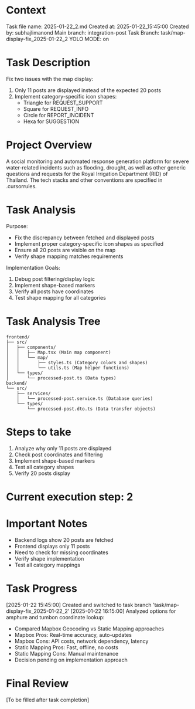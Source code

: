 # Context
Task file name: 2025-01-22_2.md
Created at: 2025-01-22_15:45:00
Created by: subhajlimanond
Main branch: integration-post
Task Branch: task/map-display-fix_2025-01-22_2
YOLO MODE: on

# Task Description
Fix two issues with the map display:
1. Only 11 posts are displayed instead of the expected 20 posts
2. Implement category-specific icon shapes:
   - Triangle for REQUEST_SUPPORT
   - Square for REQUEST_INFO
   - Circle for REPORT_INCIDENT
   - Hexa for SUGGESTION

# Project Overview
A social monitoring and automated response generation platform for severe water-related incidents such as flooding, drought, as well as other generic questions and requests for the Royal Irrigation Department (RID) of Thailand. The tech stacks and other conventions are specified in .cursorrules.

# Task Analysis
Purpose:
- Fix the discrepancy between fetched and displayed posts
- Implement proper category-specific icon shapes as specified
- Ensure all 20 posts are visible on the map
- Verify shape mapping matches requirements

Implementation Goals:
1. Debug post filtering/display logic
2. Implement shape-based markers
3. Verify all posts have coordinates
4. Test shape mapping for all categories

# Task Analysis Tree
```
frontend/
├── src/
│   ├── components/
│   │   ├── Map.tsx (Main map component)
│   │   └── map/
│   │       ├── styles.ts (Category colors and shapes)
│   │       └── utils.ts (Map helper functions)
│   └── types/
│       └── processed-post.ts (Data types)
backend/
└── src/
    ├── services/
    │   └── processed-post.service.ts (Database queries)
    └── types/
        └── processed-post.dto.ts (Data transfer objects)
```

# Steps to take
1. Analyze why only 11 posts are displayed
2. Check post coordinates and filtering
3. Implement shape-based markers
4. Test all category shapes
5. Verify 20 posts display

# Current execution step: 2

# Important Notes
- Backend logs show 20 posts are fetched
- Frontend displays only 11 posts
- Need to check for missing coordinates
- Verify shape implementation
- Test all category mappings

# Task Progress
[2025-01-22 15:45:00] Created and switched to task branch 'task/map-display-fix_2025-01-22_2'
[2025-01-22 16:15:00] Analyzed options for amphure and tumbon coordinate lookup:
- Compared Mapbox Geocoding vs Static Mapping approaches
- Mapbox Pros: Real-time accuracy, auto-updates
- Mapbox Cons: API costs, network dependency, latency
- Static Mapping Pros: Fast, offline, no costs
- Static Mapping Cons: Manual maintenance
- Decision pending on implementation approach

# Final Review
[To be filled after task completion] 